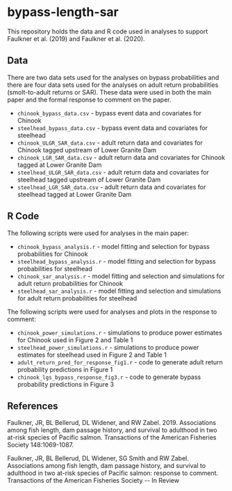 # bypass-length-sar
This repository holds the data and R code used in analyses to support Faulkner et al. (2019) and Faulkner et al. (2020).

## Data
There are two data sets used for the analyses on bypass probabilities and there are four data sets used for the analyses on adult return probabilities (smolt-to-adult returns or SAR).  These data were used in both the main paper and the formal response to comment on the paper.
* `chinook_bypass_data.csv` - bypass event data and covariates for Chinook
* `steelhead_bypass_data.csv` - bypass event data and covariates for steelhead
* `chinook_ULGR_SAR_data.csv` - adult return data and covariates for Chinook tagged upstream of Lower Granite Dam
* `chinook_LGR_SAR_data.csv` - adult return data and covariates for Chinook tagged at Lower Granite Dam
* `steelhead_ULGR_SAR_data.csv` - adult return data and covariates for steelhead tagged upstream of Lower Granite Dam
* `steelhead_LGR_SAR_data.csv` - adult return data and covariates for steelhead tagged at Lower Granite Dam

## R Code
The following scripts were used for analyses in the main paper:
* `chinook_bypass_analysis.r` - model fitting and selection for bypass probabilities for Chinook
* `steelhead_bypass_analysis.r` - model fitting and selection for bypass probabilities for steelhead
* `chinook_sar_analysis.r` - model fitting and selection and simulations for adult return probabilities for Chinook
* `steelhead_sar_analysis.r` - model fitting and selection and simulations for adult return probabilities for steelhead

The following scripts were used for analyses and plots in the response to comment:
* `chinook_power_simulations.r` - simulations to produce power estimates for Chinook used in Figure 2 and Table 1
* `steelhead_power_simulations.r`  - simulations to produce power estimates for steelhead used in Figure 2 and Table 1
* `adult_return_pred_for_response_fig1.r` - code to generate adult return probability predictions in Figure 1
* `chinook_lgs_bypass_response_fig3.r` - code to generate bypass probability predictions in Figure 3 

## References
Faulkner, JR, BL Bellerud, DL Widener, and RW Zabel. 2019. Associations among fish length, dam passage history, and survival to adulthood in two at-risk species of Pacific salmon. Transactions of the American Fisheries Society 148:1069-1087.

Faulkner, JR, BL Bellerud, DL Widener, SG Smith and RW Zabel. Associations among fish length, dam passage history, and survival to adulthood in two at-risk species of Pacific salmon: response to comment. Transactions of the American Fisheries Society -- In Review


